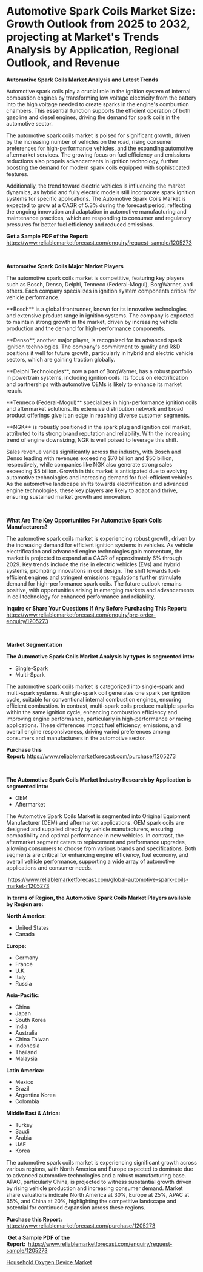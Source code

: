 <p><h1>Automotive Spark Coils Market Size: Growth Outlook from 2025 to 2032, projecting at Market's Trends Analysis by Application, Regional Outlook, and Revenue</h1></p><p><strong>Automotive Spark Coils Market Analysis and Latest Trends</strong></p>
<p><p>Automotive spark coils play a crucial role in the ignition system of internal combustion engines by transforming low voltage electricity from the battery into the high voltage needed to create sparks in the engine's combustion chambers. This essential function supports the efficient operation of both gasoline and diesel engines, driving the demand for spark coils in the automotive sector.</p><p>The automotive spark coils market is poised for significant growth, driven by the increasing number of vehicles on the road, rising consumer preferences for high-performance vehicles, and the expanding automotive aftermarket services. The growing focus on fuel efficiency and emissions reductions also propels advancements in ignition technology, further boosting the demand for modern spark coils equipped with sophisticated features. </p><p>Additionally, the trend toward electric vehicles is influencing the market dynamics, as hybrid and fully electric models still incorporate spark ignition systems for specific applications. The Automotive Spark Coils Market is expected to grow at a CAGR of 5.3% during the forecast period, reflecting the ongoing innovation and adaptation in automotive manufacturing and maintenance practices, which are responding to consumer and regulatory pressures for better fuel efficiency and reduced emissions.</p></p>
<p><strong>Get a Sample PDF of the Report:&nbsp;</strong> <a href="https://www.reliablemarketforecast.com/enquiry/request-sample/1205273?utm_campaign=3307&utm_medium=2&utm_source=Github&utm_content=ia&utm_term=26032025&utm_id=automotive-spark-coils">https://www.reliablemarketforecast.com/enquiry/request-sample/1205273</a></p>
<p>&nbsp;</p>
<p><strong>Automotive Spark Coils Major Market Players</strong></p>
<p><p>The automotive spark coils market is competitive, featuring key players such as Bosch, Denso, Delphi, Tenneco (Federal-Mogul), BorgWarner, and others. Each company specializes in ignition system components critical for vehicle performance.</p><p>**Bosch** is a global frontrunner, known for its innovative technologies and extensive product range in ignition systems. The company is expected to maintain strong growth in the market, driven by increasing vehicle production and the demand for high-performance components.</p><p>**Denso**, another major player, is recognized for its advanced spark ignition technologies. The company's commitment to quality and R&D positions it well for future growth, particularly in hybrid and electric vehicle sectors, which are gaining traction globally.</p><p>**Delphi Technologies**, now a part of BorgWarner, has a robust portfolio in powertrain systems, including ignition coils. Its focus on electrification and partnerships with automotive OEMs is likely to enhance its market reach. </p><p>**Tenneco (Federal-Mogul)** specializes in high-performance ignition coils and aftermarket solutions. Its extensive distribution network and broad product offerings give it an edge in reaching diverse customer segments.</p><p>**NGK** is robustly positioned in the spark plug and ignition coil market, attributed to its strong brand reputation and reliability. With the increasing trend of engine downsizing, NGK is well poised to leverage this shift.</p><p>Sales revenue varies significantly across the industry, with Bosch and Denso leading with revenues exceeding $70 billion and $50 billion, respectively, while companies like NGK also generate strong sales exceeding $5 billion. Growth in this market is anticipated due to evolving automotive technologies and increasing demand for fuel-efficient vehicles. As the automotive landscape shifts towards electrification and advanced engine technologies, these key players are likely to adapt and thrive, ensuring sustained market growth and innovation.</p></p>
<p>&nbsp;</p>
<p><strong>What Are The Key Opportunities For Automotive Spark Coils Manufacturers?</strong></p>
<p><p>The automotive spark coils market is experiencing robust growth, driven by the increasing demand for efficient ignition systems in vehicles. As vehicle electrification and advanced engine technologies gain momentum, the market is projected to expand at a CAGR of approximately 6% through 2029. Key trends include the rise in electric vehicles (EVs) and hybrid systems, prompting innovations in coil design. The shift towards fuel-efficient engines and stringent emissions regulations further stimulate demand for high-performance spark coils. The future outlook remains positive, with opportunities arising in emerging markets and advancements in coil technology for enhanced performance and reliability.</p></p>
<p><strong>Inquire or Share Your Questions If Any Before Purchasing This Report:</strong> <a href="https://www.reliablemarketforecast.com/enquiry/pre-order-enquiry/1205273?utm_campaign=3307&utm_medium=2&utm_source=Github&utm_content=ia&utm_term=26032025&utm_id=automotive-spark-coils">https://www.reliablemarketforecast.com/enquiry/pre-order-enquiry/1205273</a></p>
<p>&nbsp;</p>
<p><strong>Market Segmentation</strong></p>
<p><strong>The Automotive Spark Coils Market Analysis by types is segmented into:</strong></p>
<p><ul><li>Single-Spark</li><li>Multi-Spark</li></ul></p>
<p><p>The automotive spark coils market is categorized into single-spark and multi-spark systems. A single-spark coil generates one spark per ignition cycle, suitable for conventional internal combustion engines, ensuring efficient combustion. In contrast, multi-spark coils produce multiple sparks within the same ignition cycle, enhancing combustion efficiency and improving engine performance, particularly in high-performance or racing applications. These differences impact fuel efficiency, emissions, and overall engine responsiveness, driving varied preferences among consumers and manufacturers in the automotive sector.</p></p>
<p><strong>Purchase this Report:&nbsp;</strong><a href="https://www.reliablemarketforecast.com/purchase/1205273?utm_campaign=3307&utm_medium=2&utm_source=Github&utm_content=ia&utm_term=26032025&utm_id=automotive-spark-coils">https://www.reliablemarketforecast.com/purchase/1205273</a></p>
<p>&nbsp;</p>
<p><strong>The Automotive Spark Coils Market Industry Research by Application is segmented into:</strong></p>
<p><ul><li>OEM</li><li>Aftermarket</li></ul></p>
<p><p>The Automotive Spark Coils Market is segmented into Original Equipment Manufacturer (OEM) and aftermarket applications. OEM spark coils are designed and supplied directly by vehicle manufacturers, ensuring compatibility and optimal performance in new vehicles. In contrast, the aftermarket segment caters to replacement and performance upgrades, allowing consumers to choose from various brands and specifications. Both segments are critical for enhancing engine efficiency, fuel economy, and overall vehicle performance, supporting a wide array of automotive applications and consumer needs.</p></p>
<p><a href="https://www.reliablemarketforecast.com/global-automotive-spark-coils-market-r1205273?utm_campaign=3307&utm_medium=2&utm_source=Github&utm_content=ia&utm_term=26032025&utm_id=automotive-spark-coils">&nbsp;https://www.reliablemarketforecast.com/global-automotive-spark-coils-market-r1205273</a></p>
<p><strong>In terms of Region, the Automotive Spark Coils Market Players available by Region are:</strong></p>
<p>
    <p> <strong> North America: </strong>
        <ul>
            <li>United States</li>
            <li>Canada</li>
        </ul>
        </p> 
    <p> <strong> Europe: </strong>
        <ul>
            <li>Germany</li>
            <li>France</li>
            <li>U.K.</li>
            <li>Italy</li>
            <li>Russia</li>
        </ul>
        </p> 
    <p> <strong> Asia-Pacific: </strong>
        <ul>
            <li>China</li>
            <li>Japan</li>
            <li>South Korea</li>
            <li>India</li>
            <li>Australia</li>
            <li>China Taiwan</li>
            <li>Indonesia</li>
            <li>Thailand</li>
            <li>Malaysia</li>
        </ul>
        </p> 
    <p> <strong> Latin America: </strong>
        <ul>
            <li>Mexico</li>
            <li>Brazil</li>
            <li>Argentina Korea</li>
            <li>Colombia</li>
        </ul>
        </p> 
    <p> <strong> Middle East & Africa: </strong>
        <ul>
            <li>Turkey</li>
            <li>Saudi</li>
            <li>Arabia</li>
            <li>UAE</li>
            <li>Korea</li>
        </ul>
    </p>
    </p>
<p><p>The automotive spark coils market is experiencing significant growth across various regions, with North America and Europe expected to dominate due to advanced automotive technologies and a robust manufacturing base. APAC, particularly China, is projected to witness substantial growth driven by rising vehicle production and increasing consumer demand. Market share valuations indicate North America at 30%, Europe at 25%, APAC at 35%, and China at 20%, highlighting the competitive landscape and potential for continued expansion across these regions.</p></p>
<p><strong>Purchase this Report: </strong><a href="https://www.reliablemarketforecast.com/purchase/1205273?utm_campaign=3307&utm_medium=2&utm_source=Github&utm_content=ia&utm_term=26032025&utm_id=automotive-spark-coils">https://www.reliablemarketforecast.com/purchase/1205273</a></p>
<p>&nbsp;<strong>Get a Sample PDF of the Report:&nbsp;&nbsp;</strong><a href="https://www.reliablemarketforecast.com/enquiry/request-sample/1205273?utm_campaign=3307&utm_medium=2&utm_source=Github&utm_content=ia&utm_term=26032025&utm_id=automotive-spark-coils">https://www.reliablemarketforecast.com/enquiry/request-sample/1205273</a></p>
<p><strong></strong></p>
<p><p><a href="https://github.com/momossidram/Market-Research-Report-List-1/blob/main/household-oxygen-device-market.md?utm_campaign=3307&utm_medium=2&utm_source=Github&utm_content=ia&utm_term=26032025&utm_id=automotive-spark-coils">Household Oxygen Device Market</a></p></p>